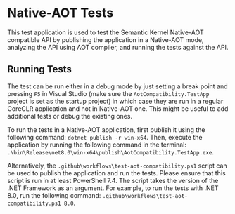 # Native-AOT Tests
This test application is used to test the Semantic Kernel Native-AOT compatible API by publishing the application in a Native-AOT mode, analyzing the API using AOT compiler, and running the tests against the API.

## Running Tests
The test can be run either in a debug mode by just setting a break point and pressing `F5` in Visual Studio (make sure the `AotCompatibility.TestApp` project is set as the startup project) in 
which case they are run in a regular CoreCLR application and not in Native-AOT one. This might be useful to add additional tests or debug the existing ones.

To run the tests in a Native-AOT application, first publish it using the following command: `dotnet publish -r win-x64`. Then, execute the application by running the following command in the terminal: `.\bin\Release\net8.0\win-x64\publish\AotCompatibility.TestApp.exe`.  
   
Alternatively, the `.github\workflows\test-aot-compatibility.ps1` script can be used to publish the application and run the tests. Please ensure that this script is run in at least PowerShell 7.4. The script takes the version of the .NET Framework as an argument. For example, to run the tests with .NET 8.0, run the following command: `.github\workflows\test-aot-compatibility.ps1 8.0`.
